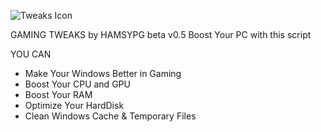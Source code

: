 ![Tweaks Icon](https://github.com/hamsypg/GAMING_TWEAKS/assets/42080384/d43c8fac-ee7d-4552-92c2-242922ea6f2d)


GAMING TWEAKS by HAMSYPG beta v0.5
Boost Your PC with this script

YOU CAN
- Make Your Windows Better in Gaming
- Boost Your CPU and GPU
- Boost Your RAM
- Optimize Your HardDisk
- Clean Windows Cache & Temporary Files
